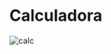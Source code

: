 # Calculadora
![calc](https://user-images.githubusercontent.com/78445566/192158465-c7b3d111-c1c3-43f2-a37f-db291c5d58bd.png)

